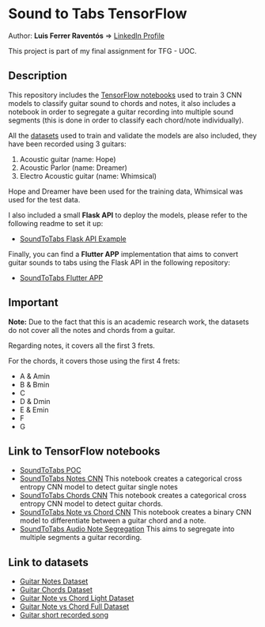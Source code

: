# Sound to Tabs TensorFlow
Author: **Luis Ferrer Raventós** => [LinkedIn Profile](https://www.linkedin.com/in/luis-ferrer-raventos/)

This project is part of my final assignment for TFG - UOC.

## Description

This repository includes the [TensorFlow notebooks](/notebooks) used to train 3 CNN models to classify guitar sound to chords and notes,
it also includes a notebook in order to segregate a guitar recording into multiple sound segments (this is done in order to classify each chord/note individually).

All the [datasets](/datasets) used to train and validate the models are also included, they have been recorded using 3 guitars:
1. Acoustic guitar (name: Hope)
2. Acoustic Parlor (name: Dreamer)
3. Electro Acoustic guitar (name: Whimsical)

Hope and Dreamer have been used for the training data, Whimsical was used for the test data.

I also included a small **Flask API** to deploy the models, please refer to the following readme to set it up:

- [SoundToTabs Flask API Example](api/README.md)


Finally, you can find a **Flutter APP** implementation that aims to convert guitar sounds to tabs using the Flask API in the following repository:
- [SoundToTabs Flutter APP](https://github.com/lferrerraventos/SoundToTabs)

## Important

**Note:** Due to the fact that this is an academic research work, the datasets do not cover all the notes and chords from a guitar. 

Regarding notes, it covers all the first 3 frets. 

For the chords, it covers those using the first 4 frets: 
- A & Amin
- B & Bmin
- C
- D & Dmin
- E & Emin
- F
- G



## Link to TensorFlow notebooks

* [SoundToTabs POC](notebooks/TFG_75_679_TensorFlow_POC_GuitarSoundToTabs.ipynb)
* [SoundToTabs Notes CNN](notebooks/TFG-75.679-TensorFlow-SoundToTabs-NotesCNN.ipynb) This notebook creates a categorical cross entropy CNN model to detect guitar single notes
* [SoundToTabs Chords CNN](notebooks/TFG-75.679-TensorFlow-SoundToTabs-ChordsCNN.ipynb) This notebook creates a categorical cross entropy CNN model to detect guitar chords.
* [SoundToTabs Note vs Chord CNN](notebooks/TFG-75.679-TensorFlow-SoundToTabs-NoteVsChordCNN.ipynb) This notebook creates a binary CNN model to differentiate between a guitar chord and a note.
* [SoundToTabs Audio Note Segregation](notebooks/TFG-75.679-TensorFlow-SoundToTabs-AudioNotesSegregation.ipynb) This aims to segregate into multiple segments a guitar recording.

## Link to datasets
* [Guitar Notes Dataset](https://github.com/lferrerraventos/SoundToTabs/raw/main/notebooks/datasets/Notes.zip)
* [Guitar Chords Dataset](https://github.com/lferrerraventos/SoundToTabs/raw/main/notebooks/datasets/Chords.zip)
* [Guitar Note vs Chord Light Dataset](https://github.com/lferrerraventos/SoundToTabs/raw/main/notebooks/datasets/ChordsVsNotesLight.zip)
* [Guitar Note vs Chord Full Dataset](https://github.com/lferrerraventos/SoundToTabs/raw/main/notebooks/datasets/ChordsVsNotesFull.zip)
* [Guitar short recorded song](notebooks/datasets/shortguitarsong.mp3)